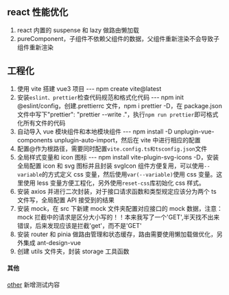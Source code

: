 ## react 性能优化

1. react 内置的 suspense 和 lazy 做路由懒加载
2. pureComponent，子组件不依赖父组件的数据，父组件重新渲染不会导致子组件重新渲染

## 工程化

1. 使用 vite 搭建 vue3 项目 --- npm create vite@latest
2. 安装`eslint、prettier`检查代码规范和格式化代码 --- npm init @eslint/config，创建.prettierrc 文件，npm i prettier -D，在 package.json 文件中写下"prettier": "prettier --write ."，执行`npm run prettier`即可格式化所有文件的代码
3. 自动导入 vue 模块组件和本地模块组件 --- npm install -D unplugin-vue-components unplugin-auto-import，然后在 vite 中进行相应的配置
4. 配置@作为根路径，需要同时配置`vite.config.ts和tsconfig.json`文件
5. 全局样式变量和 icon 图标 --- npm install vite-plugin-svg-icons -D，安装全局配置 icon 和 svg 图标并且封装 svgIcon 组件方便复用，可以使用`--variable`的方式定义 css 变量，然后使用`var(--variable)`使用 css 变量。这里使用 less 变量方便工程化，另外使用`reset-css`库初始化 css 样式。
6. 安装 axios 并进行二次封装，对于接口请求函数和类型规定应该分为两个 ts 文件写，全局配置 API 接受到的结果
7. 安装 mock，在 src 下新建 mock 文件夹配置对应接口的 mock 数据，注意：mock 拦截中的请求是区分大小写的！！本来我写了一个'GET',半天找不出来错误，后来发现应该是拦截'get'，而不是'GET'
8. 安装 router 和 pinia 做路由管理和状态缓存，路由需要使用懒加载做优化，另外集成 ant-design-vue
9. 创建 utils 文件夹，封装 storage 工具函数

#### 其他

[other](./notes/other.md)
新增测试内容
